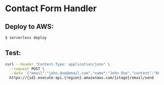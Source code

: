 # Contact Form Handler

## Deploy to AWS:

```bash
$ serverless deploy
```

## Test:

```bash
curl --header "Content-Type: application/json" \
  --request POST \
  --data '{"email":"john.doe@email.com","name":"John Doe","content":"Hey!"}' \
  https://{id}.execute-api.{region}.amazonaws.com/{stage}/email/send
```
